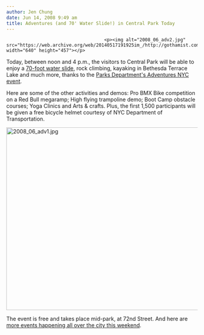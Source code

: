 ```yaml
---
author: Jen Chung
date: Jun 14, 2008 9:49 am
title: Adventures (and 70' Water Slide!) in Central Park Today
---
```


	
										<p><img alt="2008_06_adv2.jpg" src="https://web.archive.org/web/20140517191925im_/http://gothamist.com/attachments/jen/2008_06_adv2.jpg" width="640" height="457"></p>

<p>Today, between noon and 4 p.m., the visitors to Central Park will be able to enjoy a <a href="https://web.archive.org/web/20140517191925/http://www.nydailynews.com/">70-foot water slide</a>, rock climbing, kayaking in Bethesda Terrace Lake and much more, thanks to the <a href="https://web.archive.org/web/20140517191925/http://www.nycgovparks.org/sub_things_to_do/events/output_pages/adventures_nyc.php">Parks Department&apos;s Adventures NYC event</a>.  </p>

<p>Here are some of the other activities and demos:  Pro BMX Bike competition on a Red Bull megaramp; High flying trampoline demo; Boot Camp obstacle courses; Yoga Clinics and Arts &amp; crafts. Plus, the first 1,500 participants will be given a free bicycle helmet courtesy of NYC Department of Transportation.  </p>

<p><img alt="2008_06_adv1.jpg" src="https://web.archive.org/web/20140517191925im_/http://gothamist.com/attachments/jen/2008_06_adv1.jpg" width="640" height="480"></p>

<p>The event is free and takes place mid-park, at 72nd Street.  And here are <a href="https://web.archive.org/web/20140517191925/http://gothamist.com/2008/06/13/pencil_this_in_512.php">more events happening all over the city this weekend</a>.</p>					
										
									
				
